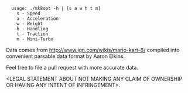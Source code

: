       usage: ./mk8opt -h | [s a w h t m]
        s - Speed
        a - Acceleration
        w - Weight
        h - Handling
        t - Traction
        m - Mini-Turbo
Data comes from http://www.ign.com/wikis/mario-kart-8/ compiled into convenient parsable data format by Aaron Elkins.

Feel free to file a pull request with more accurate data.

\<LEGAL STATEMENT ABOUT NOT MAKING ANY CLAIM OF OWNERSHIP OR HAVING ANY INTENT OF INFRINGEMENT\>.
